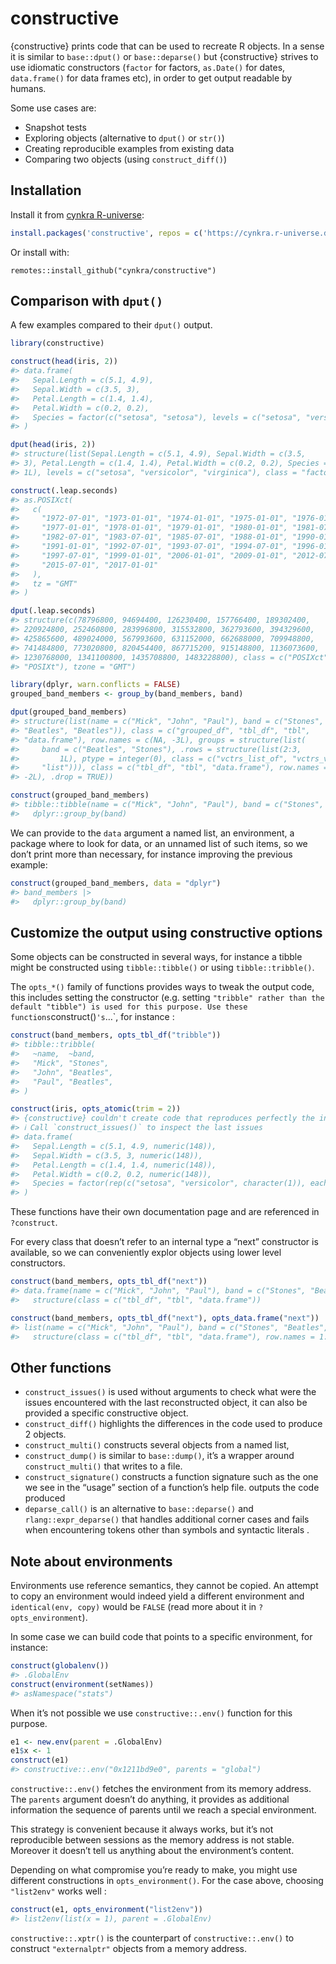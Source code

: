
<!-- README.md is generated from README.Rmd. Please edit that file -->
# constructive

{constructive} prints code that can be used to recreate R objects. In a
sense it is similar to `base::dput()` or `base::deparse()` but
{constructive} strives to use idiomatic constructors (`factor` for
factors, `as.Date()` for dates, `data.frame()` for data frames etc), in
order to get output readable by humans.

Some use cases are:

- Snapshot tests
- Exploring objects (alternative to `dput()` or `str()`)
- Creating reproducible examples from existing data
- Comparing two objects (using `construct_diff()`)

## Installation

Install it from [cynkra R-universe](https://cynkra.r-universe.dev):

``` r
install.packages('constructive', repos = c('https://cynkra.r-universe.dev', 'https://cloud.r-project.org'))
```

Or install with:

    remotes::install_github("cynkra/constructive")

## Comparison with `dput()`

A few examples compared to their `dput()` output.

``` r
library(constructive)

construct(head(iris, 2))
#> data.frame(
#>   Sepal.Length = c(5.1, 4.9),
#>   Sepal.Width = c(3.5, 3),
#>   Petal.Length = c(1.4, 1.4),
#>   Petal.Width = c(0.2, 0.2),
#>   Species = factor(c("setosa", "setosa"), levels = c("setosa", "versicolor", "virginica"))
#> )

dput(head(iris, 2))
#> structure(list(Sepal.Length = c(5.1, 4.9), Sepal.Width = c(3.5, 
#> 3), Petal.Length = c(1.4, 1.4), Petal.Width = c(0.2, 0.2), Species = structure(c(1L, 
#> 1L), levels = c("setosa", "versicolor", "virginica"), class = "factor")), row.names = 1:2, class = "data.frame")

construct(.leap.seconds)
#> as.POSIXct(
#>   c(
#>     "1972-07-01", "1973-01-01", "1974-01-01", "1975-01-01", "1976-01-01",
#>     "1977-01-01", "1978-01-01", "1979-01-01", "1980-01-01", "1981-07-01",
#>     "1982-07-01", "1983-07-01", "1985-07-01", "1988-01-01", "1990-01-01",
#>     "1991-01-01", "1992-07-01", "1993-07-01", "1994-07-01", "1996-01-01",
#>     "1997-07-01", "1999-01-01", "2006-01-01", "2009-01-01", "2012-07-01",
#>     "2015-07-01", "2017-01-01"
#>   ),
#>   tz = "GMT"
#> )

dput(.leap.seconds)
#> structure(c(78796800, 94694400, 126230400, 157766400, 189302400, 
#> 220924800, 252460800, 283996800, 315532800, 362793600, 394329600, 
#> 425865600, 489024000, 567993600, 631152000, 662688000, 709948800, 
#> 741484800, 773020800, 820454400, 867715200, 915148800, 1136073600, 
#> 1230768000, 1341100800, 1435708800, 1483228800), class = c("POSIXct", 
#> "POSIXt"), tzone = "GMT")

library(dplyr, warn.conflicts = FALSE)
grouped_band_members <- group_by(band_members, band)

dput(grouped_band_members)
#> structure(list(name = c("Mick", "John", "Paul"), band = c("Stones", 
#> "Beatles", "Beatles")), class = c("grouped_df", "tbl_df", "tbl", 
#> "data.frame"), row.names = c(NA, -3L), groups = structure(list(
#>     band = c("Beatles", "Stones"), .rows = structure(list(2:3, 
#>         1L), ptype = integer(0), class = c("vctrs_list_of", "vctrs_vctr", 
#>     "list"))), class = c("tbl_df", "tbl", "data.frame"), row.names = c(NA, 
#> -2L), .drop = TRUE))

construct(grouped_band_members)
#> tibble::tibble(name = c("Mick", "John", "Paul"), band = c("Stones", "Beatles", "Beatles")) |>
#>   dplyr::group_by(band)
```

We can provide to the `data` argument a named list, an environment, a
package where to look for data, or an unnamed list of such items, so we
don’t print more than necessary, for instance improving the previous
example:

``` r
construct(grouped_band_members, data = "dplyr")
#> band_members |>
#>   dplyr::group_by(band)
```

## Customize the output using constructive options

Some objects can be constructed in several ways, for instance a tibble
might be constructed using `tibble::tibble()` or using
`tibble::tribble()`.

The `opts_*()` family of functions provides ways to tweak the output
code, this includes setting the constructor (e.g. setting
`"tribble" rather than the default "tibble") is used for this purpose. Use these functions`construct()`'s`…\`,
for instance :

``` r
construct(band_members, opts_tbl_df("tribble"))
#> tibble::tribble(
#>   ~name,  ~band,
#>   "Mick", "Stones",
#>   "John", "Beatles",
#>   "Paul", "Beatles",
#> )

construct(iris, opts_atomic(trim = 2))
#> {constructive} couldn't create code that reproduces perfectly the input
#> ℹ Call `construct_issues()` to inspect the last issues
#> data.frame(
#>   Sepal.Length = c(5.1, 4.9, numeric(148)),
#>   Sepal.Width = c(3.5, 3, numeric(148)),
#>   Petal.Length = c(1.4, 1.4, numeric(148)),
#>   Petal.Width = c(0.2, 0.2, numeric(148)),
#>   Species = factor(rep(c("setosa", "versicolor", character(1)), each = 50L))
#> )
```

These functions have their own documentation page and are referenced in
`?construct`.

For every class that doesn’t refer to an internal type a “next”
constructor is available, so we can conveniently explor objects using
lower level constructors.

``` r
construct(band_members, opts_tbl_df("next"))
#> data.frame(name = c("Mick", "John", "Paul"), band = c("Stones", "Beatles", "Beatles")) |>
#>   structure(class = c("tbl_df", "tbl", "data.frame"))

construct(band_members, opts_tbl_df("next"), opts_data.frame("next"))
#> list(name = c("Mick", "John", "Paul"), band = c("Stones", "Beatles", "Beatles")) |>
#>   structure(class = c("tbl_df", "tbl", "data.frame"), row.names = 1:3)
```

## Other functions

- `construct_issues()` is used without arguments to check what were the
  issues encountered with the last reconstructed object, it can also be
  provided a specific constructive object.
- `construct_diff()` highlights the differences in the code used to
  produce 2 objects.
- `construct_multi()` constructs several objects from a named list,
- `construct_dump()` is similar to `base::dump()`, it’s a wrapper around
  `construct_multi()` that writes to a file.
- `construct_signature()` constructs a function signature such as the
  one we see in the “usage” section of a function’s help file. outputs
  the code produced  
- `deparse_call()` is an alternative to `base::deparse()` and
  `rlang::expr_deparse()` that handles additional corner cases and fails
  when encountering tokens other than symbols and syntactic literals .

## Note about environments

Environments use reference semantics, they cannot be copied. An attempt
to copy an environment would indeed yield a different environment and
`identical(env, copy)` would be `FALSE` (read more about it in
`?opts_environment`).

In some case we can build code that points to a specific environment,
for instance:

``` r
construct(globalenv())
#> .GlobalEnv
construct(environment(setNames))
#> asNamespace("stats")
```

When it’s not possible we use `constructive::.env()` function for this
purpose.

``` r
e1 <- new.env(parent = .GlobalEnv)
e1$x <- 1
construct(e1)
#> constructive::.env("0x1211bd9e0", parents = "global")
```

`constructive::.env()` fetches the environment from its memory address.
The `parents` argument doesn’t do anything, it provides as additional
information the sequence of parents until we reach a special
environment.

This strategy is convenient because it always works, but it’s not
reproducible between sessions as the memory address is not stable.
Moreover it doesn’t tell us anything about the environment’s content.

Depending on what compromise you’re ready to make, you might use
different constructions in `opts_environment()`. For the case above,
choosing `"list2env"` works well :

``` r
construct(e1, opts_environment("list2env"))
#> list2env(list(x = 1), parent = .GlobalEnv)
```

`constructive::.xptr()` is the counterpart of `constructive::.env()` to
construct `"externalptr"` objects from a memory address.
